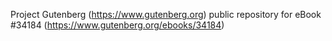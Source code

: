 Project Gutenberg (https://www.gutenberg.org) public repository for eBook #34184 (https://www.gutenberg.org/ebooks/34184)
